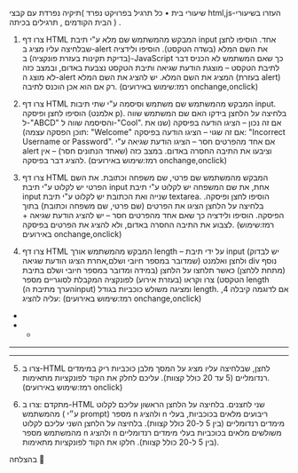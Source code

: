 שיעורי בית
•	כל תרגיל בפרויקט נפרד )תיקיה נפרדת עם קבצי html,js-העזרו בשיעורי הבית הקודמים , תרגילים בכיתה ) .



1.	צרו דף HTML המבקש מהמשתמש שם מלא ע"י תיבת input אחד. הוסיפו לחצן שבלחיצה עליו מציג ב-alert את השם המלא (בשדה הטקסט). הוסיפו ולידציה (בדיקת תקינות בעזרת פונקציה) ב-JavaScript כך שאם המשתמש לא הכניס דבר לתיבת הטקסט – מוצגת הודעת שגיאה ותיבת הטקסט נצבעת באדום, ובמצב כזה לא מוצג ה-alert המציג את השם המלא. יש להציג את השם המלא (בעזרת alert) רק אם הוא אכן הוכנס לתיבה. (רמז:שימוש באירועים onchange,onclick)

2.	צרו דף HTML המבקש מהמשתמש שם משתמש וסיסמה ע"י שתי תיבות input. הוסיפו לחצן ופיסקה (אלמנט p). בלחיצה על הלחצן בידקו האם שם המשתמש שווה ל-"ABCD" והסיסמה שווה ל-"Cool". אם זה נכון – הציגו הודעה בפיסקה (שנו את תוכן הפסקה עצמה): "Welcome" אם זה שגוי – הציגו הודעה בפיסקה: "Incorrect Username or Password". אם אחד מהפרטים חסר – הציגו הודעת שגיאה ע"י alert וציבעו את התיבה החסרה באדום. במצב כזה (שאחד הנתונים חסר) – אין להציג דבר בפיסקה. (רמז:שימוש באירועים onchange,onclick)

3.	צרו דף HTML המבקש מהמשתמש שם פרטי, שם משפחה וכתובת. את השם הפרטי יש לקלוט ע"י תיבת input אחת, את שם המשפחה יש לקלוט ע"י תיבת input שנייה ואת הכתובת יש לקלוט ע"י תיבת textarea. הוסיפו לחצן ופיסקה. בלחיצה על הלחצן הציגו את הפרטים (שם פרטי, שם משפחה וכתובת) בתוך הפיסקה. הוסיפו ולידציה כך שאם אחד מהפרטים חסר – יש להציג הודעת שגיאה + לצבוע את התיבה החסרה באדום, ולא להציג את הפרטים בפיסקה. 				(רמז:שימוש באירועים onchange,onclick)

4.	צרו דף HTML המבקש מהמשתמש אורך length – על ידי תיבת input (יש לבדוק שמדובר במספר חיובי ושלם,אחרת הציגו הודעת שגיאה) ולחצן ואלמנט div נוסף (מתחת ללחצן) כאשר תלחצו על הלחצן (במידה ומדובר במספר חיובי ושלם בתיבת הטקסט) צרו וקראו (בעזרת אירוע) לפונקציה המקבלת לסוגריים מספר length (הערך מתיבת הinput) ומציגה משולש כוכביות בגודל length. אם לדוגמה קיבלה 4, עליה להציג:  	(רמז:שימוש באירועים onchange,onclick)
* 
* *
* * *
* * * *
5.	צרו ב-HTML לחצן, שבלחיצה עליו מציג על המסך מלבן כוכביות ריק במימדים רנדומליים (5 עד 20 כולל קצוות). עליכם לחלק את הקוד לפונקציות מתאימות. (רמז:שימוש באירועים onclick)

6.	מתקדם :צרו ב-HTML שני לחצנים. בלחיצה על הלחצן הראשון עליכם לקלוט מהמשתמש ( ע״י prompt) מספר n ולהציג n ריבועים מלאים בכוכביות, בעלי מימדים רנדומליים (בין 5 ל-20 כולל קצוות). בלחיצה על הלחצן השני עליכם לקלוט מהמשתמש מספר n ולהציג n משולשים מלאים בכוכביות בעלי מימדים רנדומליים (בין 5 ל-20 כולל קצוות). חלקו את הקוד לפונקציות מתאימות.



בהצלחה 
